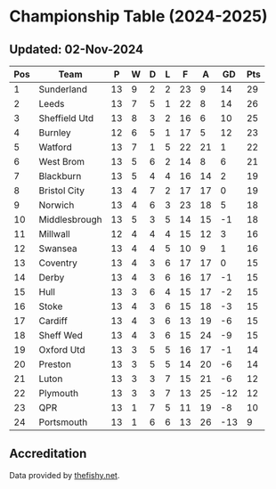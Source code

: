 # Championship Table (2024-2025)
## Updated: 02-Nov-2024

| Pos | Team | P | W | D | L | F | A | GD | Pts |
| --- | --- | --- | --- | --- | --- | --- | --- | --- | --- |
| 1 | Sunderland | 13 | 9 | 2 | 2 | 23 | 9 | 14 | 29 |
| 2 | Leeds | 13 | 7 | 5 | 1 | 22 | 8 | 14 | 26 |
| 3 | Sheffield Utd | 13 | 8 | 3 | 2 | 16 | 6 | 10 | 25 |
| 4 | Burnley | 12 | 6 | 5 | 1 | 17 | 5 | 12 | 23 |
| 5 | Watford | 13 | 7 | 1 | 5 | 22 | 21 | 1 | 22 |
| 6 | West Brom | 13 | 5 | 6 | 2 | 14 | 8 | 6 | 21 |
| 7 | Blackburn | 13 | 5 | 4 | 4 | 16 | 14 | 2 | 19 |
| 8 | Bristol City | 13 | 4 | 7 | 2 | 17 | 17 | 0 | 19 |
| 9 | Norwich | 13 | 4 | 6 | 3 | 23 | 18 | 5 | 18 |
| 10 | Middlesbrough | 13 | 5 | 3 | 5 | 14 | 15 | -1 | 18 |
| 11 | Millwall | 12 | 4 | 4 | 4 | 15 | 12 | 3 | 16 |
| 12 | Swansea | 13 | 4 | 4 | 5 | 10 | 9 | 1 | 16 |
| 13 | Coventry | 13 | 4 | 3 | 6 | 17 | 17 | 0 | 15 |
| 14 | Derby | 13 | 4 | 3 | 6 | 16 | 17 | -1 | 15 |
| 15 | Hull | 13 | 3 | 6 | 4 | 15 | 17 | -2 | 15 |
| 16 | Stoke | 13 | 4 | 3 | 6 | 15 | 18 | -3 | 15 |
| 17 | Cardiff | 13 | 4 | 3 | 6 | 13 | 19 | -6 | 15 |
| 18 | Sheff Wed | 13 | 4 | 3 | 6 | 15 | 24 | -9 | 15 |
| 19 | Oxford Utd | 13 | 3 | 5 | 5 | 16 | 17 | -1 | 14 |
| 20 | Preston | 13 | 3 | 5 | 5 | 14 | 20 | -6 | 14 |
| 21 | Luton | 13 | 3 | 3 | 7 | 15 | 21 | -6 | 12 |
| 22 | Plymouth | 13 | 3 | 3 | 7 | 13 | 25 | -12 | 12 |
| 23 | QPR | 13 | 1 | 7 | 5 | 11 | 19 | -8 | 10 |
| 24 | Portsmouth | 13 | 1 | 6 | 6 | 13 | 26 | -13 | 9 |

## Accreditation 

Data provided by [thefishy.net](https://www.thefishy.net/).